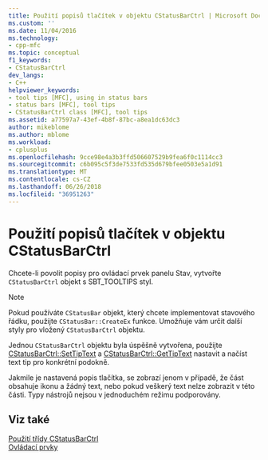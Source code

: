```yaml
---
title: Použití popisů tlačítek v objektu CStatusBarCtrl | Microsoft Docs
ms.custom: ''
ms.date: 11/04/2016
ms.technology:
- cpp-mfc
ms.topic: conceptual
f1_keywords:
- CStatusBarCtrl
dev_langs:
- C++
helpviewer_keywords:
- tool tips [MFC], using in status bars
- status bars [MFC], tool tips
- CStatusBarCtrl class [MFC], tool tips
ms.assetid: a77597a7-43ef-4b8f-87bc-a8ea1dc63dc3
author: mikeblome
ms.author: mblome
ms.workload:
- cplusplus
ms.openlocfilehash: 9cce98e4a3b3ffd506607529b9fea6f0c1114cc3
ms.sourcegitcommit: c6b095c5f3de7533fd535d679bfee0503e5a1d91
ms.translationtype: MT
ms.contentlocale: cs-CZ
ms.lasthandoff: 06/26/2018
ms.locfileid: "36951263"
---
```

# <a name="using-tooltips-in-a-cstatusbarctrl-object"></a>Použití popisů tlačítek v objektu CStatusBarCtrl
Chcete-li povolit popisy pro ovládací prvek panelu Stav, vytvořte `CStatusBarCtrl` objekt s SBT_TOOLTIPS styl.  
  
> [!NOTE]
>  Pokud používáte `CStatusBar` objekt, který chcete implementovat stavového řádku, použijte `CStatusBar::CreateEx` funkce. Umožňuje vám určit další styly pro vložený `CStatusBarCtrl` objektu.  
  
 Jednou `CStatusBarCtrl` objektu byla úspěšně vytvořena, použijte [CStatusBarCtrl::SetTipText](../mfc/reference/cstatusbarctrl-class.md#settiptext) a [CStatusBarCtrl::GetTipText](../mfc/reference/cstatusbarctrl-class.md#gettiptext) nastavit a načíst text tip pro konkrétní podokně.  
  
 Jakmile je nastavená popis tlačítka, se zobrazí jenom v případě, že část obsahuje ikonu a žádný text, nebo pokud veškerý text nelze zobrazit v této části. Typy nástrojů nejsou v jednoduchém režimu podporovány.  
  
## <a name="see-also"></a>Viz také  
 [Použití třídy CStatusBarCtrl](../mfc/using-cstatusbarctrl.md)   
 [Ovládací prvky](../mfc/controls-mfc.md)

